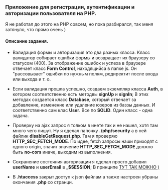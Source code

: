 ### Приложение для регистрации, аутентификации и авторизации пользователя на PHP.

Я не работал до этого на PHP совсем, но пока разбирался, так меня затянуло, что прямо очень )

#### Описание задания.

 * Валидация формы и авторизация это два разных класса. Класс валидатор собирает ошибки формы и возвращает их
  браузеру со статусом (400). За отображение ошибок и успеха в браузере отвечает класс **Form Control**, 
  находящийса в папке js. Он "рассовывает" ошибки по нужным полям, редиректит после входа или выхода и т. о.

 * Если валидация прошла успешно, создаем экземпляр класса **Auth**, в котором соответственно есть методвы **signUp** и **signIn**;
   В этих методах создается класс **Database**, который отвечает за добавление, изменение или удаление юзеров из баззы данных.
   И соответственно сам клас **User**. Все по **SOLID**. Один класс - одна задача.

 * Проверку на ajax запрос я толком в инете так и не нашел, хотя там много чего пишут. Ну я сделал папочку **./php/security**
    а в ней файлик **disableGetRequest.php**. Там я проверяю **HTTP_SEC_FETCH_MODE**. По идее, fetch запросы наши приходят с 
    одного origin, значит значение **HTTP_SEC_FETCH_MODE** должно быть **no-cors** иначе, выходим из выполнения.

 * Сохранение состояния авторизации я сделал просто добавил **userName** и **userEmail** в **_$SESSION**;
  В принципе [ТУТ ТАК МОЖНО )](https://htmlacademy.ru/tutorial/php/sessions-cookies)

  * В **.htaccess** закрыт доступ к json файлам а также настроен убраны окончания **.php** со странци.



  


